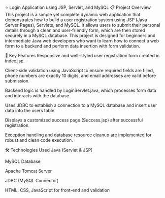 ⭐ Login Application using JSP, Servlet, and MySQL
📋 Project Overview
This project is a simple yet complete dynamic web application that demonstrates how to build a user registration system using JSP (Java Server Pages), Servlets, and MySQL. It allows users to submit their personal details through a clean and user-friendly form, which are then stored securely in a MySQL database. This project is designed for beginners and intermediate Java web developers who want to learn how to connect a web form to a backend and perform data insertion with form validation.

🔎 Key Features
Responsive and well-styled user registration form created in index.jsp.

Client-side validation using JavaScript to ensure required fields are filled, phone numbers are exactly 10 digits, and email addresses are valid before submission.

Backend logic is handled by LoginServlet.java, which processes form data and interacts with the database.

Uses JDBC to establish a connection to a MySQL database and insert user data into the users table.

Displays a customized success page (Success.jsp) after successful registration.

Exception handling and database resource cleanup are implemented for robust and clean code execution.

🛠️ Technologies Used
Java (Servlet & JSP)

MySQL Database

Apache Tomcat Server

JDBC (MySQL Connector)

HTML, CSS, JavaScript for front-end and validation


